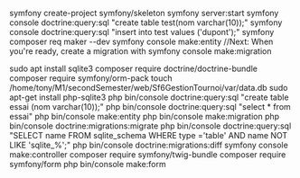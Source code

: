 
symfony create-project symfony/skeleton
symfony server:start
symfony console doctrine:query:sql "create table test(nom varchar(10));"
symfony console doctrine:query:sql "insert into test values ('dupont');"
symfony composer req maker --dev
symfony console make:entity
//Next: When you're ready, create a migration with symfony console make:migration

sudo apt install sqlite3
composer require doctrine/doctrine-bundle
composer require symfony/orm-pack
touch /home/tony/M1/secondSemester/web/Sf6GestionTournoi/var/data.db
sudo apt-get install php-sqlite3
php bin/console doctrine:query:sql "create table essai (nom varchar(10));"
php bin/console doctrine:query:sql "select * from essai"
php bin/console make:entity
php bin/console make:migration
php bin/console doctrine:migrations:migrate
php bin/console doctrine:query:sql "SELECT name FROM sqlite_schema WHERE type ='table' AND name NOT LIKE 'sqlite_%';"
php bin/console doctrine:migrations:diff
symfony console make:controller
composer require symfony/twig-bundle
composer require symfony/form
php bin/console make:form